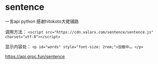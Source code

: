 # sentence
一言api python
感谢hitokoto大佬铺路

调用方法：
`<script src="https://cdn.valarx.com/sentence/sentence.js" charset="utf-8"></script>`

显示内容处：
`<p id="words" style="font-size: 2rem;">加载中。。</p>`


https://api.grpc.fun/sentence
